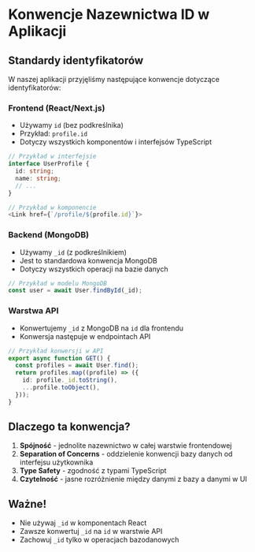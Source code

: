# Konwencje Nazewnictwa ID w Aplikacji

## Standardy identyfikatorów

W naszej aplikacji przyjęliśmy następujące konwencje dotyczące identyfikatorów:

### Frontend (React/Next.js)

- Używamy `id` (bez podkreślnika)
- Przykład: `profile.id`
- Dotyczy wszystkich komponentów i interfejsów TypeScript

```typescript
// Przykład w interfejsie
interface UserProfile {
  id: string;
  name: string;
  // ...
}

// Przykład w komponencie
<Link href={`/profile/${profile.id}`}>
```

### Backend (MongoDB)

- Używamy `_id` (z podkreślnikiem)
- Jest to standardowa konwencja MongoDB
- Dotyczy wszystkich operacji na bazie danych

```typescript
// Przykład w modelu MongoDB
const user = await User.findById(_id);
```

### Warstwa API

- Konwertujemy `_id` z MongoDB na `id` dla frontendu
- Konwersja następuje w endpointach API

```typescript
// Przykład konwersji w API
export async function GET() {
  const profiles = await User.find();
  return profiles.map((profile) => ({
    id: profile._id.toString(),
    ...profile.toObject(),
  }));
}
```

## Dlaczego ta konwencja?

1. **Spójność** - jednolite nazewnictwo w całej warstwie frontendowej
2. **Separation of Concerns** - oddzielenie konwencji bazy danych od interfejsu użytkownika
3. **Type Safety** - zgodność z typami TypeScript
4. **Czytelność** - jasne rozróżnienie między danymi z bazy a danymi w UI

## Ważne!

- Nie używaj `_id` w komponentach React
- Zawsze konwertuj `_id` na `id` w warstwie API
- Zachowuj `_id` tylko w operacjach bazodanowych
